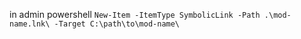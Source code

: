 in admin powershell `New-Item -ItemType SymbolicLink -Path .\mod-name.lnk\ -Target C:\path\to\mod-name\`